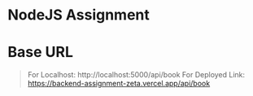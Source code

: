 # NodeJS Assignment

# Base URL

 > For Localhost: http://localhost:5000/api/book
 > For Deployed Link: https://backend-assignment-zeta.vercel.app/api/book

